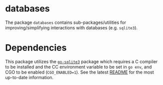 # databases

The package `databases` contains sub-packages/utilities for improving/simplifying interactions with databases (e.g.
`sqlite3`).

# Dependencies

This package utilizes the [`go-sqlite3`](https://github.com/mattn/go-sqlite3) package which requires a C compiler to be
installed and the CC environment variable to be set in `go env`, and CGO to be enabled (`CGO_ENABLED=1`). See the latest
[README](https://github.com/mattn/go-sqlite3/blob/master/README.md) for the most up-to-date information.
